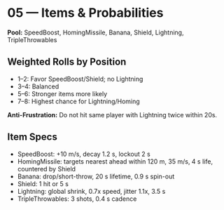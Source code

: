 # 05 — Items & Probabilities
**Pool:** SpeedBoost, HomingMissile, Banana, Shield, Lightning, TripleThrowables

## Weighted Rolls by Position
- 1–2: Favor SpeedBoost/Shield; no Lightning
- 3–4: Balanced
- 5–6: Stronger items more likely
- 7–8: Highest chance for Lightning/Homing

**Anti-Frustration:** Do not hit same player with Lightning twice within 20s.

## Item Specs
- SpeedBoost: +10 m/s, decay 1.2 s, lockout 2 s
- HomingMissile: targets nearest ahead within 120 m, 35 m/s, 4 s life, countered by Shield
- Banana: drop/short-throw, 20 s lifetime, 0.9 s spin-out
- Shield: 1 hit or 5 s
- Lightning: global shrink, 0.7x speed, jitter 1.1x, 3.5 s
- TripleThrowables: 3 shots, 0.4 s cadence
